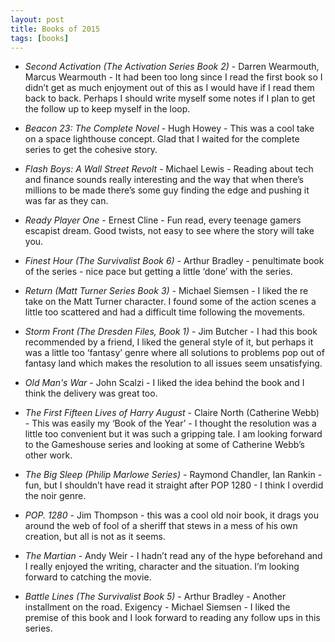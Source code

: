 ```yaml
---
layout: post
title: Books of 2015
tags: [books]
---
```

* *Second Activation (The Activation Series Book 2)* - Darren Wearmouth, Marcus Wearmouth - It had been too long since I read the first book so I didn’t get as much enjoyment out of this as I would have if I read them back to back. Perhaps I should write myself some notes if I plan to get the follow up to keep myself in the loop.

* *Beacon 23: The Complete Novel* - Hugh Howey - This was a cool take on a space lighthouse concept. Glad that I waited for the complete series to get the cohesive story.

* *Flash Boys: A Wall Street Revolt* - Michael Lewis - Reading about tech and finance sounds really interesting and the way that when there’s millions to be made there’s some guy finding the edge and pushing it was far as they can.

* *Ready Player One* - Ernest Cline - Fun read, every teenage gamers escapist dream. Good twists, not easy to see where the story will take you.

* *Finest Hour (The Survivalist Book 6)* - Arthur Bradley - penultimate book of the series - nice pace but getting a little ‘done’ with the series.

* *Return (Matt Turner Series Book 3)* - Michael Siemsen - I liked the re take on the Matt Turner character. I found some of the action scenes a little too scattered and had a difficult time following the movements.

* *Storm Front (The Dresden Files, Book 1)* - Jim Butcher - I had this book recommended by a friend, I liked the general style of it, but perhaps it was a little too ‘fantasy’ genre where all solutions to problems pop out of fantasy land which makes the resolution to all issues seem unsatisfying.

* *Old Man's War* - John Scalzi - I liked the idea behind the book and I think the delivery was great too.

* *The First Fifteen Lives of Harry August* - Claire North (Catherine Webb) - This was easily my ‘Book of the Year’ - I thought the resolution was a little too convenient but it was such a gripping tale. I am looking forward to the Gameshouse series and looking at some of Catherine Webb’s other work.

* *The Big Sleep (Philip Marlowe Series)* - Raymond Chandler, Ian Rankin - fun, but I shouldn’t have read it straight after POP 1280 - I think I overdid the noir genre.

* *POP. 1280* - Jim Thompson - this was a cool old noir book, it drags you around the web of fool of a sheriff that stews in a mess of his own creation, but all is not as it seems.

* *The Martian* - Andy Weir - I hadn’t read any of the hype beforehand and I really enjoyed the writing, character and the situation. I’m looking forward to catching the movie.

* *Battle Lines (The Survivalist Book 5)* - Arthur Bradley - Another installment on the road.
Exigency - Michael Siemsen - I liked the premise of this book and I look forward to reading any follow ups in this series.
